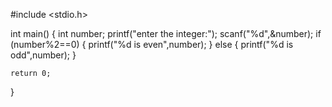#include <stdio.h>

int main()
{
    int number;
    printf("enter the integer:");
    scanf("%d",&number);
    if (number%2==0)
    {
        printf("%d is even",number);
    }
    else 
    {
        printf("%d is odd",number);
    }
    

    return 0;
}
